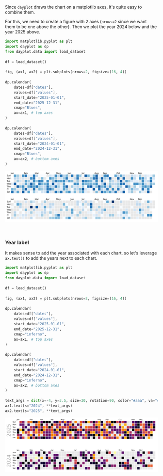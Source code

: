 Since `dayplot` draws the chart on a matplotlib axes, it's quite easy to combine them.

For this, we need to create a figure with 2 axes (`nrows=2` since we want them to be one above the other). Then we plot the year 2024 below and the year 2025 above.

```py
import matplotlib.pyplot as plt
import dayplot as dp
from dayplot.data import load_dataset

df = load_dataset()

fig, (ax1, ax2) = plt.subplots(nrows=2, figsize=(16, 4))

dp.calendar(
    dates=df["dates"],
    values=df["values"],
    start_date="2025-01-01",
    end_date="2025-12-31",
    cmap="Blues",
    ax=ax1, # top axes
)

dp.calendar(
    dates=df["dates"],
    values=df["values"],
    start_date="2024-01-01",
    end_date="2024-12-31",
    cmap="Blues",
    ax=ax2, # bottom axes
)
```

![](../img/combine-charts/combine-charts-1.png)

<br>

### Year label

It makes sense to add the year associated with each chart, so let's leverage `ax.text()` to add the years next to each chart.

```py
import matplotlib.pyplot as plt
import dayplot as dp
from dayplot.data import load_dataset

df = load_dataset()

fig, (ax1, ax2) = plt.subplots(nrows=2, figsize=(16, 4))

dp.calendar(
    dates=df["dates"],
    values=df["values"],
    start_date="2025-01-01",
    end_date="2025-12-31",
    cmap="inferno",
    ax=ax1, # top axes
)

dp.calendar(
    dates=df["dates"],
    values=df["values"],
    start_date="2024-01-01",
    end_date="2024-12-31",
    cmap="inferno",
    ax=ax2, # bottom axes
)

text_args = dict(x=-4, y=3.5, size=30, rotation=90, color="#aaa", va="center")
ax1.text(s="2024", **text_args)
ax2.text(s="2025", **text_args)
```

![](../img/combine-charts/combine-charts-2.png)
